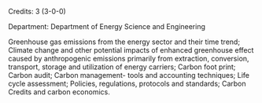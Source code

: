 Credits: 3 (3-0-0)

Department: Department of Energy Science and Engineering

Greenhouse gas emissions from the energy sector and their time trend; Climate change and other potential impacts of enhanced greenhouse effect caused by anthropogenic emissions primarily from extraction, conversion, transport, storage and utilization of energy carriers; Carbon foot print; Carbon audit; Carbon management- tools and accounting techniques; Life cycle assessment; Policies, regulations, protocols and standards; Carbon Credits and carbon economics.